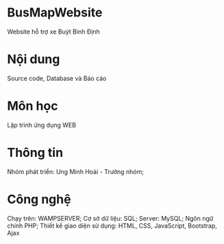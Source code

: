 # BusMapWebsite
Website hỗ trợ xe Buýt Bình Định
# Nội dung
Source code, Database và Báo cáo 
# Môn học
Lập trình ứng dụng WEB
# Thông tin 
Nhóm phát triển: 
Ung Minh Hoài - Trưởng nhóm;

# Công nghệ
Chạy trên: WAMPSERVER;
Cơ sở dữ liệu: SQL;
Server: MySQL;
Ngôn ngữ chính PHP;
Thiết kế giao diện sử dụng: HTML, CSS, JavaScript, Bootstrap, Ajax
